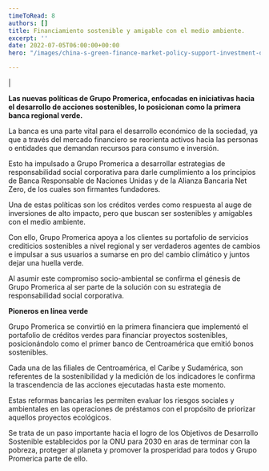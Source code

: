 ```yaml
---
timeToRead: 8
authors: []
title: Financiamiento sostenible y amigable con el medio ambiente.
excerpt: ''
date: 2022-07-05T06:00:00+00:00
hero: "/images/china-s-green-finance-market-policy-support-investment-opportunities.jpg"

---
```

|

**Las nuevas políticas de Grupo Promerica, enfocadas en iniciativas hacia el desarrollo de acciones sostenibles, lo posicionan como la primera banca regional verde.**

La banca es una parte vital para el desarrollo económico de la sociedad, ya que a través del mercado financiero se reorienta activos hacia las personas o entidades que demandan recursos para consumo e inversión.

Esto ha impulsado a Grupo Promerica a desarrollar estrategias de responsabilidad social corporativa para darle cumplimiento a los principios de Banca Responsable de Naciones Unidas y de la Alianza Bancaria Net Zero, de los cuales son firmantes fundadores.

Una de estas políticas son los créditos verdes como respuesta al auge de inversiones de alto impacto, pero que buscan ser sostenibles y amigables con el medio ambiente.

Con ello, Grupo Promerica apoya a los clientes su portafolio de servicios crediticios sostenibles a nivel regional y ser verdaderos agentes de cambios e impulsar a sus usuarios a sumarse en pro del cambio climático y juntos dejar una huella verde.

Al asumir este compromiso socio-ambiental se confirma el génesis de Grupo Promerica al ser parte de la solución con su estrategia de responsabilidad social corporativa.

**Pioneros en línea verde**

Grupo Promerica se convirtió en la primera financiera que implementó el portafolio de créditos verdes para financiar proyectos sostenibles, posicionándolo como el primer banco de Centroamérica que emitió bonos sostenibles.

Cada una de las filiales de Centroamérica, el Caribe y Sudamérica, son referentes de la sostenibilidad y la medición de los indicadores le confirma la trascendencia de las acciones ejecutadas hasta este momento.

Estas reformas bancarias les permiten evaluar los riesgos sociales y ambientales en las operaciones de préstamos con el propósito de priorizar aquellos proyectos ecológicos.

Se trata de un paso importante hacia el logro de los Objetivos de Desarrollo Sostenible establecidos por la ONU para 2030 en aras de terminar con la pobreza, proteger al planeta y promover la prosperidad para todos y Grupo Promerica parte de ello.